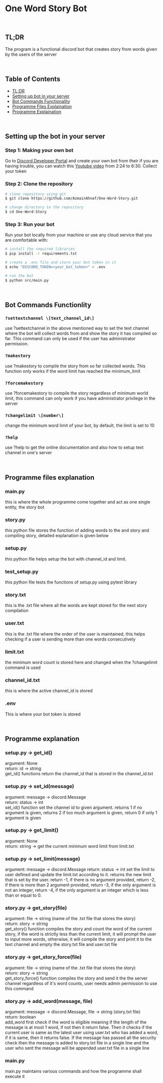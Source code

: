 # One Word Story Bot

<br>

## TL;DR
The program is a functional discord bot that creates story from words given by the users of the server

<br>

## Table of Contents
- [TL;DR](#tldr)
- [Setting up bot in your server](#setting-up-the-bot-in-your-server)
- [Bot Commands Functionality](#bot-commands-functionlity)
- [Programme Files Explaination](#programme-files-explaination)
- [Programme Explaination](#programme-explaination)

<br>

## Setting up the bot in your server

### Step 1: Making your own bot
Go to [Discord Developer Portal](https://www.discord.com/developers/applications) and create your own bot from their
if you are having trouble, you can watch this [Youtube video](https://www.youtube.com/watch?v=UYJDKSah-Ww)
from 2:24 to 6:30. Collect your token

### Step 2: Clone the repository
```sh
# clone repository using git
$ git clone https://github.com/AzmainAhnaf/One-Word-Story.git

# change directory to the repository
$ cd One-Word-Story
```

### Step 3: Run your bot
Run your bot locally from your machine or use any cloud service that you are comfortable with:
```sh
# install the required libraries
$ pip install -r requirements.txt

# create a .env file and store your bot token in it
$ echo "DISCORD_TOKEN=<your_bot_token>" > .env

# run the bot
$ python src/main.py
```

<br>

## Bot Commands Functionlity
### `?settextchannel \[text_channel_id\]`
use ?settextchannel in the above mentioned way to set the text channel where the bot will collect words from and show the story it has compiled so far. This command can only be used if the user has administrator permission.

### `?makestory`
use ?makestory to compile the story from so far collected words. This function only works if the word limit has reached the minimum_limit

### `?forcemakestory`
use ?forcemakestory to compile the story regardless of minimum world limit, this command can only work if you have administrator privilege in the server

### `?changelimit \[number\]`
change the minimum word limit of your bot, by default, the limit is set to 10

### `?help`
use ?help to get the online documentation and also how to setup text channel in one's server

<br>

## Programme files explanation

### main.py
this is where the whole programme come together and act as one single entity, the story bot

### story.py
this python file stores the function of adding words to the and story and compiling story, detailed explanation is given below

### setup.py
this python file helps setup the bot with channel_id and limit.

### test_setup.py
this python file tests the functions of setup.py using pytest library

### story.txt
this is the .txt file where all the words are kept stored for the next story compilation

### user.txt
this is the .txt file where the order of the user is maintained, this helps checking if a user is sending more than one words consecutively

### limit.txt
the minimum word count is stored here and changed when the ?changelimit command is used

### channel_id.txt
this is where the active channel_id is stored

### .env
This is where your bot token is stored

<br>

## Programme explanation

### setup.py -> get_id()
argument: None <br>
return: id -> string <br>
get_id() functions return the channel_id that is stored in the channel_id.txt

### setup.py -> set_id(message)
argument: message -> discord.Message <br>
return: status -> int <br>
set_id() function set the channel id to given argument. returns 1 if no argument is given, returns 2 if too much argument is given, return 0 if only 1 argument is given

### setup.py -> get_limit()
argument: None <br>
return: string -> 
get the current minimum word limit from limit.txt

### setup.py -> set_limit(message)
argument: message -> discord.Message
return: status -> int
set the limit to user defined and update the limit.txt according to it. returns the new limit that is set by the user. return -1, if there is no argument provided, return -2, if there is more than 2 argument provided, return -3, if the only argument is not an integer, return -4, if the only argument is an integer which is less than or equal to 0.

### story.py -> get_story(file)
argument: file -> string (name of the .txt file that stores the story) <br>
return: story -> string <br>
get_story() function compiles the story and count the word of the current story, if the word is strictly less than the current limit, it will prompt the user to input more words, otherwise, it will compile the story and print it to the text channel and empty the story.txt file and user.txt file

### story.py -> get_story_force(file)
argument: file -> string (name of the .txt file that stores the story) <br>
return: story -> string <br>
get_story_force() function compiles the story and send it the the server channel regardless of it's word counts, user needs admin permission to use this command

### story.py -> add_word(message, file)
argument: message -> discord.Message, file -> string (story.txt file) <br>
return: boolean <br>
add_word first check if the word is eligible meaning if the length of the message is at most 1 word, if not then it return false. Then it checks if the current user is same as the latest user  using user.txt who has added a word, if it is same, then it returns false. If the message has passed all the security check then the message is added to story.txt file in a single line and the user who sent the message will be appended user.txt file in a single line

### main.py
main.py maintains various commands and how the programme shall execute it


